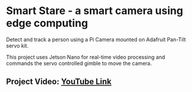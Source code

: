 # Smart Stare - a smart camera using edge computing

Detect and track a person using a Pi Camera mounted on Adafruit Pan-Tilt servo kit.

This project uses Jetson Nano for real-time video processing and commands the servo controlled gimble to move the camera.

## Project Video: [YouTube Link](https://youtu.be/70QRSlomd34)
